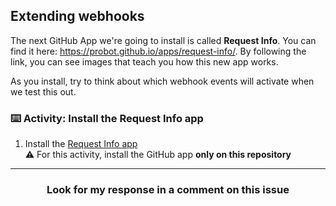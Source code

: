 ## Extending webhooks

The next GitHub App we're going to install is called **Request Info**. You can find it here: https://probot.github.io/apps/request-info/. By following the link, you can see images that teach you how this new app works.

As you install, try to think about which webhook events will activate when we test this out.

### :keyboard: Activity: Install the Request Info app

1. Install the [Request Info app](https://probot.github.io/apps/request-info/)
</br>:warning: For this activity, install the GitHub app **only on this repository**

<hr>
<h3 align="center">Look for my response in a comment on this issue</h3>
